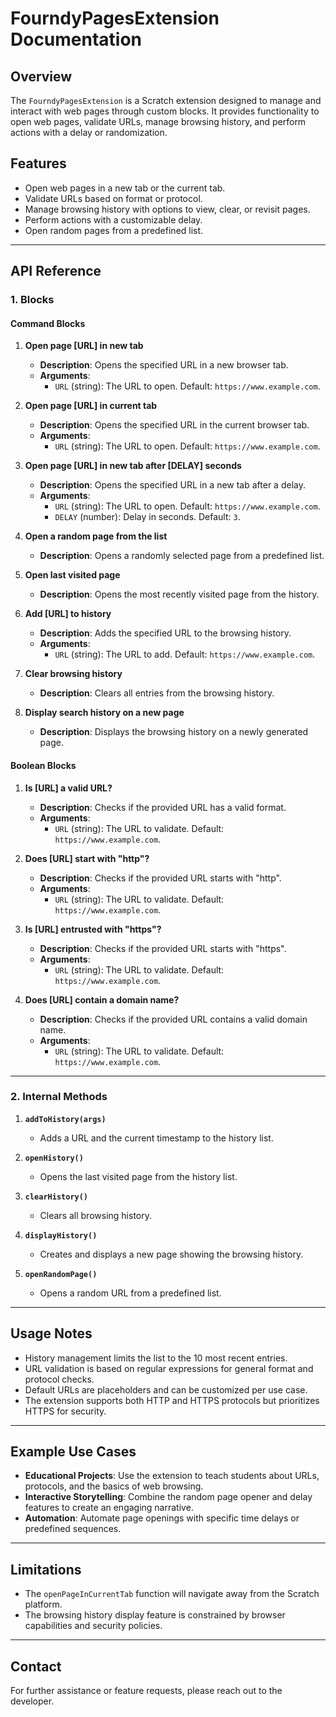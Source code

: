 # FourndyPagesExtension Documentation

## Overview

The `FourndyPagesExtension` is a Scratch extension designed to manage and interact with web pages through custom blocks. It provides functionality to open web pages, validate URLs, manage browsing history, and perform actions with a delay or randomization.

## Features

- Open web pages in a new tab or the current tab.
- Validate URLs based on format or protocol.
- Manage browsing history with options to view, clear, or revisit pages.
- Perform actions with a customizable delay.
- Open random pages from a predefined list.

---

## API Reference

### 1. **Blocks**

#### **Command Blocks**

1. **Open page [URL] in new tab**
   - **Description**: Opens the specified URL in a new browser tab.
   - **Arguments**:
     - `URL` (string): The URL to open. Default: `https://www.example.com`.

2. **Open page [URL] in current tab**
   - **Description**: Opens the specified URL in the current browser tab.
   - **Arguments**:
     - `URL` (string): The URL to open. Default: `https://www.example.com`.

3. **Open page [URL] in new tab after [DELAY] seconds**
   - **Description**: Opens the specified URL in a new tab after a delay.
   - **Arguments**:
     - `URL` (string): The URL to open. Default: `https://www.example.com`.
     - `DELAY` (number): Delay in seconds. Default: `3`.

4. **Open a random page from the list**
   - **Description**: Opens a randomly selected page from a predefined list.

5. **Open last visited page**
   - **Description**: Opens the most recently visited page from the history.

6. **Add [URL] to history**
   - **Description**: Adds the specified URL to the browsing history.
   - **Arguments**:
     - `URL` (string): The URL to add. Default: `https://www.example.com`.

7. **Clear browsing history**
   - **Description**: Clears all entries from the browsing history.

8. **Display search history on a new page**
   - **Description**: Displays the browsing history on a newly generated page.

#### **Boolean Blocks**

1. **Is [URL] a valid URL?**
   - **Description**: Checks if the provided URL has a valid format.
   - **Arguments**:
     - `URL` (string): The URL to validate. Default: `https://www.example.com`.

2. **Does [URL] start with "http"?**
   - **Description**: Checks if the provided URL starts with "http".
   - **Arguments**:
     - `URL` (string): The URL to validate. Default: `https://www.example.com`.

3. **Is [URL] entrusted with "https"?**
   - **Description**: Checks if the provided URL starts with "https".
   - **Arguments**:
     - `URL` (string): The URL to validate. Default: `https://www.example.com`.

4. **Does [URL] contain a domain name?**
   - **Description**: Checks if the provided URL contains a valid domain name.
   - **Arguments**:
     - `URL` (string): The URL to validate. Default: `https://www.example.com`.

---

### 2. **Internal Methods**

1. **`addToHistory(args)`**
   - Adds a URL and the current timestamp to the history list.

2. **`openHistory()`**
   - Opens the last visited page from the history list.

3. **`clearHistory()`**
   - Clears all browsing history.

4. **`displayHistory()`**
   - Creates and displays a new page showing the browsing history.

5. **`openRandomPage()`**
   - Opens a random URL from a predefined list.

---

## Usage Notes

- History management limits the list to the 10 most recent entries.
- URL validation is based on regular expressions for general format and protocol checks.
- Default URLs are placeholders and can be customized per use case.
- The extension supports both HTTP and HTTPS protocols but prioritizes HTTPS for security.

---

## Example Use Cases

- **Educational Projects**: Use the extension to teach students about URLs, protocols, and the basics of web browsing.
- **Interactive Storytelling**: Combine the random page opener and delay features to create an engaging narrative.
- **Automation**: Automate page openings with specific time delays or predefined sequences.

---

## Limitations

- The `openPageInCurrentTab` function will navigate away from the Scratch platform.
- The browsing history display feature is constrained by browser capabilities and security policies.

---

## Contact

For further assistance or feature requests, please reach out to the developer.

